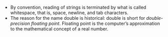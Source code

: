 * By convention, reading of strings is terminated by what is called whitespace, that is, space, newline, and tab characters.
* The reason for the name double is historical: double is short for _double-precision floating point_. Floating point is the computer’s approximation to the mathematical concept of a real number.
